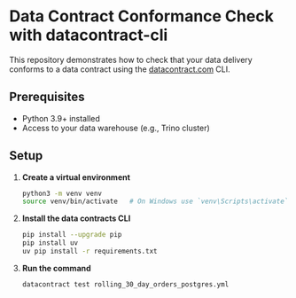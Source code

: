# Data Contract Conformance Check with datacontract-cli

This repository demonstrates how to check that your data delivery conforms to a data contract using the [datacontract.com](https://datacontract.com) CLI.

## Prerequisites

- Python 3.9+ installed
- Access to your data warehouse (e.g., Trino cluster)

## Setup

1. **Create a virtual environment**  
   ```bash
   python3 -m venv venv
   source venv/bin/activate   # On Windows use `venv\Scripts\activate`
   ```


2. **Install the data contracts CLI**
    ```bash
    pip install --upgrade pip
    pip install uv
    uv pip install -r requirements.txt
    ```

3. **Run the command**
    ```bash
    datacontract test rolling_30_day_orders_postgres.yml
    ```
